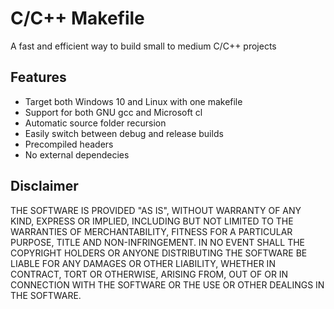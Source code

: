 # C/C++ Makefile

A fast and efficient way to build small to medium C/C++ projects

## Features

- Target both Windows 10 and Linux with one makefile
- Support for both GNU gcc and Microsoft cl
- Automatic source folder recursion
- Easily switch between debug and release builds
- Precompiled headers
- No external dependecies

## Disclaimer

THE SOFTWARE IS PROVIDED "AS IS", WITHOUT WARRANTY OF ANY KIND, EXPRESS OR IMPLIED, INCLUDING BUT NOT LIMITED TO THE WARRANTIES OF MERCHANTABILITY, FITNESS FOR A PARTICULAR PURPOSE, TITLE AND NON-INFRINGEMENT. IN NO EVENT SHALL THE COPYRIGHT HOLDERS OR ANYONE DISTRIBUTING THE SOFTWARE BE LIABLE FOR ANY DAMAGES OR OTHER LIABILITY, WHETHER IN CONTRACT, TORT OR OTHERWISE, ARISING FROM, OUT OF OR IN CONNECTION WITH THE SOFTWARE OR THE USE OR OTHER DEALINGS IN THE SOFTWARE.
